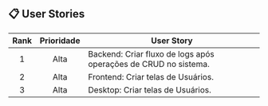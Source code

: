 ## 📋 User Stories <a id="us"></a>

| Rank | Prioridade | User Story                                                                                                                                                                         
| :--: | :--------: | ---------------------------------------------------------------------------------------------------------------------------------------------------------------------------------- |
|  1   |    Alta    | Backend: Criar fluxo de logs após operações de CRUD no sistema.                                                                                                                    |
|  2   |    Alta    | Frontend: Criar telas de Usuários.                                                                                                                                               |
|  3   |    Alta    | Desktop: Criar telas de Usuários.                                                                                                                                                |
